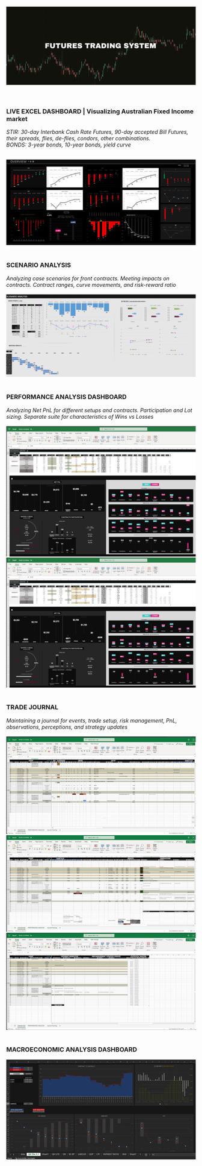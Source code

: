 ![](Screenshots/FTS.png)
<br/>
<br/>
<br/>

### LIVE EXCEL DASHBOARD | Visualizing Australian Fixed Income market<br/>
*STIR: 30-day Interbank Cash Rate Futures, 90-day accepted Bill Futures, their spreads, flies, de-flies, condors, other combinations. <br/>
BONDS: 3-year bonds, 10-year bonds, yield curve*
<br/><br/>

![](Screenshots/DB4.PNG)
<br/><br/>
### SCENARIO ANALYSIS<br/>
*Analyzing case scenarios for front contracts. Meeting impacts on contracts. Contract ranges, curve movements, and risk-reward ratio* 
<br/><br/>
![](Screenshots/sa2.PNG)
<br/><br/>

### PERFORMANCE ANALYSIS DASHBOARD<br/>
*Analyzing Net PnL for different setups and contracts. Participation and Lot sizing. Separate suite for characteristics of Wins vs Losses* 
<br/><br/>
![](Screenshots/PERFORM1.JPG)
![](Screenshots/PERFORM2.JPG)
<br/><br/>

### TRADE JOURNAL<br/>
*Maintaining a journal for events, trade setup, risk management, PnL, observations, perceptions, and strategy updates* 
<br/><br/>
![](Screenshots/TJ.JPG)
![](Screenshots/TJ2.JPG)
![](Screenshots/TJ3.JPG)
<br/><br/>

### MACROECONOMIC ANALYSIS DASHBOARD<br/>
![](Screenshots/ECON_DB.JPG)
<br/><br/>
